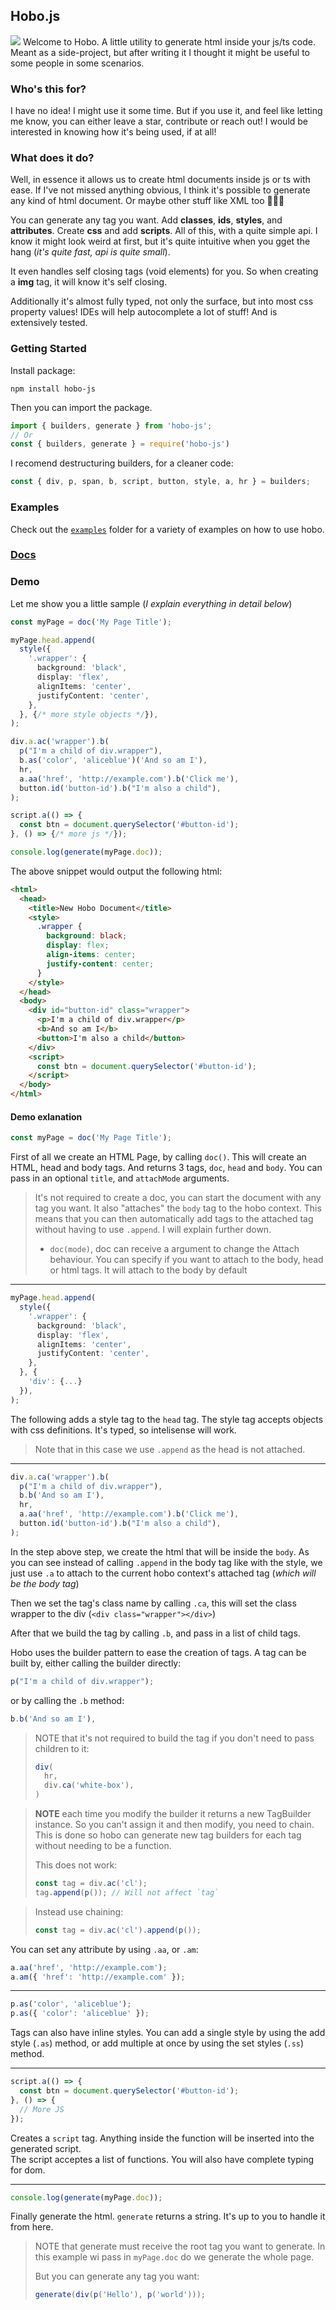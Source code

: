 ## Hobo.js
![](./hobo-header.png)
Welcome to Hobo. A little utility to generate html inside your js/ts code. Meant as a side-project, but after writing it I thought it might be useful to some people in some scenarios.


### Who's this for?

I have no idea! I might use it some time. But if you use it, and feel like letting me know, you can either leave a star, contribute or reach out! I would be interested in knowing how it's being used, if at all!

### What does it do?

Well, in essence it allows us to create html documents inside js or ts with ease. If I've not missed anything obvious, I think it's possible to generate any kind of html document. Or maybe other stuff like XML too 🤷🏻‍♂️

You can generate any tag you want. Add **classes**, **ids**, **styles**, and **attributes**. Create **css** and add **scripts**. All of this, with a quite simple api. I know it might look weird at first, but it's quite intuitive when you gget the hang (_it's quite fast, api is quite small_). 

It even handles self closing tags (void elements) for you. So when creating a **img** tag, it will know it's self closing.

Additionally it's almost fully typed, not only the surface, but into most css property values! IDEs will help autocomplete a lot of stuff! And is extensively tested.

### Getting Started
Install package: 

```
npm install hobo-js
```

Then you  can import the package. 

```ts
import { builders, generate } from 'hobo-js';
// Or
const { builders, generate } = require('hobo-js')
```

I recomend destructuring builders, for a cleaner code:

```ts
const { div, p, span, b, script, button, style, a, hr } = builders;
```

### Examples

Check out the [`examples`](/examples) folder for a variety of examples on how to use hobo.

### [Docs](./docs/api.md)

### Demo

Let me show you a little sample (_I explain everything in detail below_)

```ts
const myPage = doc('My Page Title');

myPage.head.append(
  style({
    '.wrapper': {
      background: 'black',
      display: 'flex',
      alignItems: 'center',
      justifyContent: 'center',
    },
  }, {/* more style objects */}),
);

div.a.ac('wrapper').b(
  p("I'm a child of div.wrapper"),
  b.as('color', 'aliceblue')('And so am I'),
  hr,
  a.aa('href', 'http://example.com').b('Click me'),
  button.id('button-id').b("I'm also a child"),
);

script.a(() => {
  const btn = document.querySelector('#button-id');
}, () => {/* more js */});

console.log(generate(myPage.doc));
```

The above snippet would output the following html:
```html
<html>
  <head>
    <title>New Hobo Document</title>
    <style>
      .wrapper {
        background: black;
        display: flex;
        align-items: center;
        justify-content: center;
      }
    </style>
  </head>
  <body>
    <div id="button-id" class="wrapper">
      <p>I'm a child of div.wrapper</p>
      <b>And so am I</b>
      <button>I'm also a child</button>
    </div>
    <script>
      const btn = document.querySelector('#button-id');
    </script>
  </body>
</html>
```

#### Demo exlanation

```ts
const myPage = doc('My Page Title');
```

First of all we create an HTML Page, by calling `doc()`. This will create an HTML, head and body tags. And returns 3 tags, `doc`, `head` and `body`. You can pass in an optional `title`, and `attachMode` arguments.

> It's not required to create a doc, you can start the document with any tag you want.
> It also "attaches" the `body` tag to the hobo context. This means that you can then automatically add tags to the attached tag without having to use `.append`. I will explain further down.
> * `doc(mode)`, doc can receive a argument to change the Attach behaviour. You can specify if you want to attach to the body, head or html tags. It will attach to the body by default

----

```ts
myPage.head.append(
  style({
    '.wrapper': {
      background: 'black',
      display: 'flex',
      alignItems: 'center',
      justifyContent: 'center',
    },
  }, {
    'div': {...}
  }),
);
```

The following adds a style tag to the `head` tag. The style tag accepts objects with css definitions. It's typed, so intelisense will work.

> Note that in this case we use `.append` as the head is not attached.

----

```ts
div.a.ca('wrapper').b(
  p("I'm a child of div.wrapper"),
  b.b('And so am I'),
  hr,
  a.aa('href', 'http://example.com').b('Click me'),
  button.id('button-id').b("I'm also a child"),
);
```

In the step above step, we create the html that will be inside the `body`. As you can see instead of calling `.append` in the body tag like with the style, we just use `.a` to attach to the current hobo context's attached tag (_which will be the body tag_)

Then we set the tag's class name by calling `.ca`, this will set the class wrapper to the div (`<div class="wrapper"></div>`)

After that we build the tag by calling `.b`, and pass in a list of child tags.

Hobo uses the builder pattern to ease the creation of tags. A tag can be built by, either calling the builder directly:
```ts
p("I'm a child of div.wrapper");
```
or by calling the `.b` method:
```ts
b.b('And so am I'),
```

> NOTE that it's not required to build the tag if you don't need to pass children to it:
> ```ts 
> div(
>   hr,
>   div.ca('white-box'), 
> )
> ```

> **NOTE** each time you modify the builder it returns a new TagBuilder instance. 
> So you can't assign it and then modify, you need to chain. 
> This is done so hobo can generate new tag builders for each tag without needing to be a function.
> 
> This does not work:
> ```ts 
> const tag = div.ac('cl');
> tag.append(p()); // Will not affect `tag`
> ```

> Instead use chaining:
> ```ts 
> const tag = div.ac('cl').append(p());
> ```

You can set any attribute by using `.aa`, or `.am`:
```ts
a.aa('href', 'http://example.com');
a.am({ 'href': 'http://example.com' });
```

----

```ts
p.as('color', 'aliceblue');
p.as({ 'color': 'aliceblue' });
```
Tags can also have inline styles. You can add a single style by using the add style (`.as`) method, or add multiple at once by using the set styles (`.ss`) method.

----

```ts
script.a(() => {
  const btn = document.querySelector('#button-id');
}, () => {
  // More JS
});
```

Creates a `script` tag. Anything inside the function will be inserted into the generated script.  
The script acceptes a list of functions. You will also have complete typing for dom.

----

```ts
console.log(generate(myPage.doc));
```

Finally generate the html. `generate` returns a string. It's up to you to handle it from here. 

> NOTE that generate must receive the root tag you want to generate. 
> In this example wi pass in `myPage.doc` do we generate the whole page.
>
> But you can generate any tag you want:
> ```ts
> generate(div(p('Hello'), p('world')));
> ```

